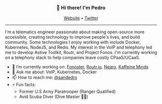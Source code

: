 
<h3 align="center">👋 Hi there! I'm Pedro</h3>
<p align="center">
  <a href="https://fonoster.com">Website</a> •
  <a href="https://twitter.com/sandedro">Twitter</a>
</p>

---
I'm a telematics engineer passionate about making open-source more accessible, creating technology to improve people's lives, and build community. Some technologies I enjoy working with include Docker, Kubernetes, NodeJS, and Redis. My interest in the VoIP and telephony led me to develop Astive Toolkit, Routr, and Project Fonos. I'm currently working on a telephony stack to help companies leave costly CPaaS/UCaaS. 

- 🔭 I’m currently working on: [Fonoster](https://github.com/fonoster/fonoster), [Routr.io](https://routr.io), [Nearo](https://github.com/psanders/nearo), [Kaffeine Minds](https://kaffeineminds.com)
- 💬 Ask me about: VoIP, Kubernetes, Docker
- 📫 How to reach me: [@sandedro](https://twitter.com/sandedro)
- ⚡ Fun facts: 
  - Former U.S Army Paratrooper (Ranger Qualified)
  - Avid Scuba Diver (Dive Master 👌🏽)
